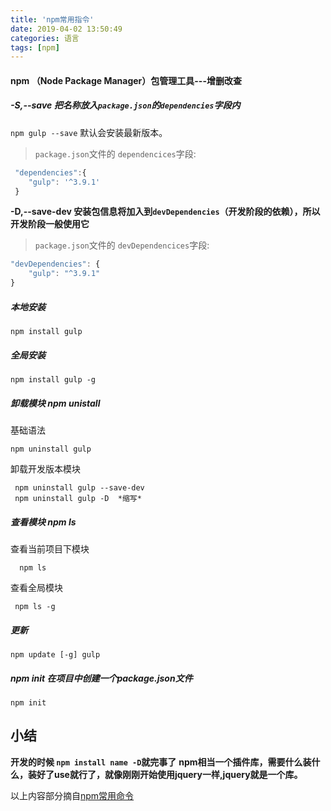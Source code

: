```yaml
---
title: 'npm常用指令'
date: 2019-04-02 13:50:49
categories: 语言
tags: [npm]
---
```

#### npm （Node Package Manager）包管理工具---增删改查
#####   -S,--save 把名称放入`package.json`的`dependencies`字段内

<meta name="referrer" content="no-referrer" />



`npm gulp --save` 默认会安装最新版本。
> `package.json`文件的 `dependencices`字段:
``` javascript
 "dependencies":{
    "gulp": '^3.9.1'
 }
```


**-D,--save-dev 安装包信息将加入到`devDependencies`（开发阶段的依赖），所以开发阶段一般使用它**
>  `package.json`文件的 `devDependencices`字段:
``` javascript
"devDependencies": {
    "gulp": "^3.9.1"
}
```
##### 本地安装
``` npm
npm install gulp
```
##### 全局安装
``` npm
npm install gulp -g
```
##### 卸载模块 npm unistall
基础语法
``` npm
npm uninstall gulp
```
卸载开发版本模块
```
 npm uninstall gulp --save-dev
 npm uninstall gulp -D  *缩写*
```
##### 查看模块 npm ls
查看当前项目下模块
``` npm
  npm ls
```
查看全局模块
``` npm
 npm ls -g
```
##### 更新
``` npm
npm update [-g] gulp
```
##### npm init 在项目中创建一个package.json文件
```npm
npm init
```
## 小结
**开发的时候 `npm install name -D`就完事了**
**npm相当一个插件库，需要什么装什么，装好了use就行了，就像刚刚开始使用jquery一样,jquery就是一个库。**

以上内容部分摘自[npm常用命令](https://www.cnblogs.com/PeunZhang/p/5553574.html)